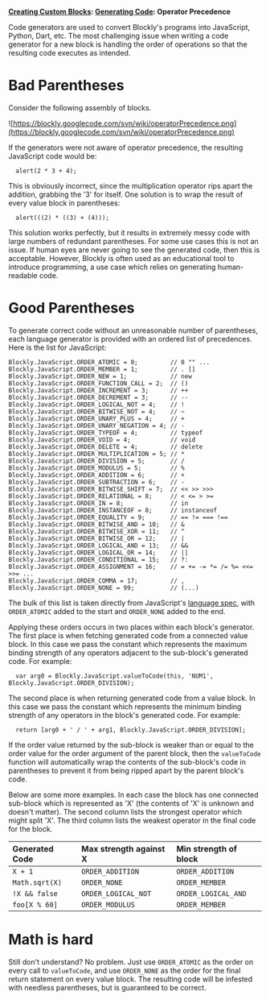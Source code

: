 **[Creating Custom Blocks](wiki/CustomBlocks): [Generating Code](wiki/GeneratingCode): Operator Precedence**

Code generators are used to convert Blockly's programs into JavaScript, Python, Dart, etc.  The most challenging issue when writing a code generator for a new block is handling the order of operations so that the resulting code executes as intended.

# Bad Parentheses

Consider the following assembly of blocks.

![https://blockly.googlecode.com/svn/wiki/operatorPrecedence.png](https://blockly.googlecode.com/svn/wiki/operatorPrecedence.png)

If the generators were not aware of operator precedence, the resulting JavaScript code would be:
```
  alert(2 * 3 + 4);
```
This is obviously incorrect, since the multiplication operator rips apart the addition, grabbing the '3' for itself.  One solution is to wrap the result of every value block in parentheses:
```
  alert(((2) * ((3) + (4)));
```
This solution works perfectly, but it results in extremely messy code with large numbers of redundant parentheses.  For some use cases this is not an issue.  If human eyes are never going to see the generated code, then this is acceptable.  However, Blockly is often used as an educational tool to introduce programming, a use case which relies on generating human-readable code.

# Good Parentheses

To generate correct code without an unreasonable number of parentheses, each language generator is provided with an ordered list of precedences.  Here is the list for JavaScript:

```
Blockly.JavaScript.ORDER_ATOMIC = 0;         // 0 "" ...
Blockly.JavaScript.ORDER_MEMBER = 1;         // . []
Blockly.JavaScript.ORDER_NEW = 1;            // new
Blockly.JavaScript.ORDER_FUNCTION_CALL = 2;  // ()
Blockly.JavaScript.ORDER_INCREMENT = 3;      // ++
Blockly.JavaScript.ORDER_DECREMENT = 3;      // --
Blockly.JavaScript.ORDER_LOGICAL_NOT = 4;    // !
Blockly.JavaScript.ORDER_BITWISE_NOT = 4;    // ~
Blockly.JavaScript.ORDER_UNARY_PLUS = 4;     // +
Blockly.JavaScript.ORDER_UNARY_NEGATION = 4; // -
Blockly.JavaScript.ORDER_TYPEOF = 4;         // typeof
Blockly.JavaScript.ORDER_VOID = 4;           // void
Blockly.JavaScript.ORDER_DELETE = 4;         // delete
Blockly.JavaScript.ORDER_MULTIPLICATION = 5; // *
Blockly.JavaScript.ORDER_DIVISION = 5;       // /
Blockly.JavaScript.ORDER_MODULUS = 5;        // %
Blockly.JavaScript.ORDER_ADDITION = 6;       // +
Blockly.JavaScript.ORDER_SUBTRACTION = 6;    // -
Blockly.JavaScript.ORDER_BITWISE_SHIFT = 7;  // << >> >>>
Blockly.JavaScript.ORDER_RELATIONAL = 8;     // < <= > >=
Blockly.JavaScript.ORDER_IN = 8;             // in
Blockly.JavaScript.ORDER_INSTANCEOF = 8;     // instanceof
Blockly.JavaScript.ORDER_EQUALITY = 9;       // == != === !==
Blockly.JavaScript.ORDER_BITWISE_AND = 10;   // &
Blockly.JavaScript.ORDER_BITWISE_XOR = 11;   // ^
Blockly.JavaScript.ORDER_BITWISE_OR = 12;    // |
Blockly.JavaScript.ORDER_LOGICAL_AND = 13;   // &&
Blockly.JavaScript.ORDER_LOGICAL_OR = 14;    // ||
Blockly.JavaScript.ORDER_CONDITIONAL = 15;   // ?:
Blockly.JavaScript.ORDER_ASSIGNMENT = 16;    // = += -= *= /= %= <<= >>= ...
Blockly.JavaScript.ORDER_COMMA = 17;         // ,
Blockly.JavaScript.ORDER_NONE = 99;          // (...)
```

The bulk of this list is taken directly from JavaScript's [language spec](https://developer.mozilla.org/en/JavaScript/Reference/Operators/Operator_Precedence), with ` ORDER_ATOMIC ` added to the start and ` ORDER_NONE ` added to the end.

Applying these orders occurs in two places within each block's generator.  The first place is when fetching generated code from a connected value block.  In this case we pass the constant which represents the maximum binding strength of any operators adjacent to the sub-block's generated code.  For example:
```
  var arg0 = Blockly.JavaScript.valueToCode(this, 'NUM1', Blockly.JavaScript.ORDER_DIVISION);
```
The second place is when returning generated code from a value block.  In this case we pass the constant which represents the minimum binding strength of any operators in the block's generated code.  For example:
```
  return [arg0 + ' / ' + arg1, Blockly.JavaScript.ORDER_DIVISION];
```

If the order value returned by the sub-block is weaker than or equal to the order value for the order argument of the parent block, then the ` valueToCode ` function will automatically wrap the contents of the sub-block's code in parentheses to prevent it from being ripped apart by the parent block's code.

Below are some more examples.  In each case the block has one connected sub-block which is represented as 'X' (the contents of 'X' is unknown and doesn't matter).  The second column lists the strongest operator which might split 'X'.  The third column lists the weakest operator in the final code for the block.

| **Generated Code** | **Max strength against X** | **Min strength of block** |
|:-------------------|:---------------------------|:--------------------------|
| ` X + 1 `          | ` ORDER_ADDITION `         | ` ORDER_ADDITION `        |
| ` Math.sqrt(X) `   | ` ORDER_NONE `             | ` ORDER_MEMBER `          |
| ` !X && false `    | ` ORDER_LOGICAL_NOT `      | ` ORDER_LOGICAL_AND `     |
| ` foo[X % 60] `    | ` ORDER_MODULUS `          | ` ORDER_MEMBER `          |

# Math is hard

Still don't understand?  No problem.  Just use ` ORDER_ATOMIC ` as the order on every call to ` valueToCode `, and use ` ORDER_NONE ` as the order for the final return statement on every value block.  The resulting code will be infested with needless parentheses, but is guaranteed to be correct.